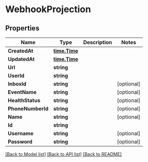 # WebhookProjection

## Properties

Name | Type | Description | Notes
------------ | ------------- | ------------- | -------------
**CreatedAt** | [**time.Time**](time.Time) |  | 
**UpdatedAt** | [**time.Time**](time.Time) |  | 
**Url** | **string** |  | 
**UserId** | **string** |  | 
**InboxId** | **string** |  | [optional] 
**EventName** | **string** |  | [optional] 
**HealthStatus** | **string** |  | [optional] 
**PhoneNumberId** | **string** |  | [optional] 
**Name** | **string** |  | [optional] 
**Id** | **string** |  | 
**Username** | **string** |  | [optional] 
**Password** | **string** |  | [optional] 

[[Back to Model list]](../README#documentation-for-models) [[Back to API list]](../README#documentation-for-api-endpoints) [[Back to README]](../README)


